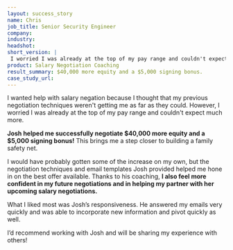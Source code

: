 ```yaml
---
layout: success_story
name: Chris
job_title: Senior Security Engineer
company: 
industry: 
headshot: 
short_version: |
 I worried I was already at the top of my pay range and couldn't expect much more. **Josh helped me successfully negotiate $40,000 more equity and a $5,000 signing bonus!** This brings me a step closer to building a family safety net. I also feel more confident in my future negotiations and in helping my partner with her upcoming salary negotiations.
product: Salary Negotiation Coaching
result_summary: $40,000 more equity and a $5,000 signing bonus.
case_study_url: 
---
```


I wanted help with salary negation because I thought that my previous negotiation techniques weren't getting me as far as they could. However, I worried I was already at the top of my pay range and couldn't expect much more.

**Josh helped me successfully negotiate $40,000 more equity and a $5,000 signing bonus!** This brings me a step closer to building a family safety net.

I would have probably gotten some of the increase on my own, but the negotiation techniques and email templates Josh provided helped me hone in on the best offer available. Thanks to his coaching, **I also feel more confident in my future negotiations and in helping my partner with her upcoming salary negotiations.**

What I liked most was Josh’s responsiveness. He answered my emails very quickly and was able to incorporate new information and pivot quickly as well.

I’d recommend working with Josh and will be sharing my experience with others!